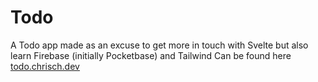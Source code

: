 # Todo

A Todo app made as an excuse to get more in touch with Svelte but also learn Firebase (initially Pocketbase) and Tailwind
Can be found here [todo.chrisch.dev](todo.chrisch.dev)